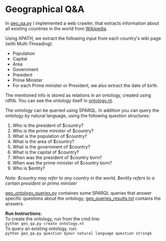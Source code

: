 # Geographical Q&A

In [geo_qa.py](https://github.com/guryaniv/geo-q-a/blob/master/geo_qa.py) I implemented a web crawler, that extracts information about all existing countries in the world from [Wikipedia](https://en.wikipedia.org/wiki/List_of_countries_by_population_(United_Nations)).

Using XPATH, we extract the following input from each country's wiki page (with Multi-Threading):
* Population
* Capital
* Area
* Government 
* President
* Prime Minister
* For each Prime minister or President, we also extract the date of birth.

The mentioned info is stored as relations in an ontology, created using rdflib.
You can see the ontology itself in [ontology.nt](https://github.com/guryaniv/geo-q-a/blob/master/ontology.nt).

The ontology can be queried using SPARQL.
In addition you can query the ontology by natural language, using the following question structures:
1. Who is the president of $country?
2. Who is the prime minister of $country?
3. What is the population of $country?
4. What is the area of $country?
5. What is the government of $country?
6. What is the capital of $country?
7. When was the president of $country born?
8. When was the prime minister of $country born?
9. Who is $entity?

<em>Note: $country may refer to any country in the world, $entity refers to a certain president or prime minister</em>

[geo_ontology_queries.py](https://github.com/guryaniv/geo-q-a/blob/master/geo_ontology_queries.py) containes some SPARQL queries that answer specific questions about the ontology, [geo_queries_results.txt](https://github.com/guryaniv/geo-q-a/blob/master/geo_queries_results.txt) contains the answers.

**Run Instructions**:<br>
To create the ontology, run from the cmd line:<br>
```python geo_qa.py create ontology.nt```<br>
To query an existing ontology, run:<br>
```python geo_qa.py question $your natural language question string$``` 
